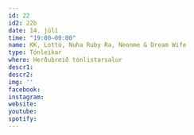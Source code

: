 ```yaml
---
id: 22
id2: 22b
date: 14. júlí
time: "19:00–00:00"
name: KK, Lottó, Nuha Ruby Ra, Neonme & Dream Wife
type: Tónleikar
where: Herðubreið tónlistarsalur
descr1: 
descr2: 
img: ''
facebook: 
instagram:  
website:
youtube: 
spotify:
---
```

